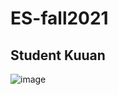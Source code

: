 # ES-fall2021
## Student Kuuan

![image](https://user-images.githubusercontent.com/89329117/131237203-27de6642-3866-48d0-a377-44ff71691ac1.png)
